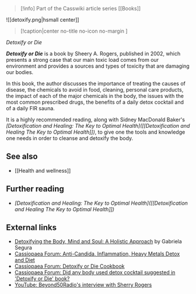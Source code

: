 > [!info] Part of the Casswiki article series [[Books]]

![[detoxify.png|hsmall center]]
> [!caption|center no-title no-icon no-margin ]
> 
_Detoxify or Die_

_**Detoxify or Die**_ is a book by Sheery A. Rogers, published in 2002, which presents a strong case that our main toxic load comes from our environment and provides a sources and types of toxicity that are damaging our bodies.

In this book, the author discusses the importance of treating the causes of disease, the chemicals to avoid in food, cleaning, personal care products, the impact of each of the major chemicals in the body, the issues with the most common prescribed drugs, the benefits of a daily detox cocktail and of a daily FIR sauna.

It is a highly recommended reading, along with Sidney MacDonald Baker's _[Detoxification and Healing: The Key to Optimal Health]([[Detoxification and Healing The Key to Optimal Health]])_, to give one the tools and knowledge one needs in order to cleanse and detoxify the body.

See also
--------

*   [[Health and wellness]]

Further reading
---------------

*   _[Detoxification and Healing: The Key to Optimal Health]([[Detoxification and Healing The Key to Optimal Health]])_

External links
--------------

*   [Detoxifying the Body, Mind and Soul: A Holistic Approach](http://health-matrix.net/2013/05/12/detoxifying-the-body-mind-and-soul-a-holistic-approach/) by Gabriela Segura
*   [Cassiopaea Forum: Anti-Candida, Inflammation, Heavy Metals Detox and Diet](https://cassiopaea.org/forum/index.php?topic=10573.0)
*   [Cassiopaea Forum: Detoxify or Die Cookbook](https://cassiopaea.org/forum/index.php/topic,10823.0.html)
*   [Cassiopaea Forum: Did any body used detox cocktail suggested in 'Detoxify or Die' book?](https://cassiopaea.org/forum/index.php/topic,9649.0.html)
*   [YouTube: Beyond50Radio's interview with Sherry Rogers](https://www.youtube.com/watch?v=rN0y8oTUXz0)